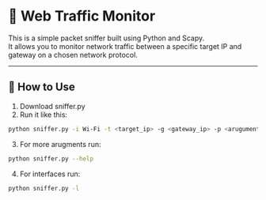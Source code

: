 # 🐍 Web Traffic Monitor

This is a simple packet sniffer built using Python and Scapy.  
It allows you to monitor network traffic between a specific target IP and gateway on a chosen network protocol.

---

## 🚀 How to Use

1. Download sniffer.py  
2. Run it like this:

```bash
python sniffer.py -i Wi-Fi -t <target_ip> -g <gateway_ip> -p <aruguments>
```

3. For more arugments run: 

```bash
python sniffer.py --help
```

4. For interfaces run:

```bash
python sniffer.py -l
```

